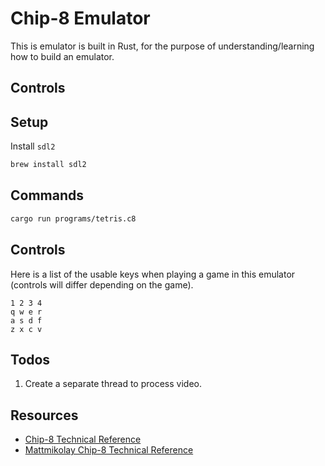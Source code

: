 # Chip-8 Emulator

This is emulator is built in Rust, for the purpose of understanding/learning how to build an emulator. 

## Controls

## Setup
Install `sdl2`
```bash
brew install sdl2
```

## Commands
```bash
cargo run programs/tetris.c8
```

## Controls
Here is a list of the usable keys when playing a game in this emulator (controls will differ depending on the game).
```
1 2 3 4
q w e r
a s d f
z x c v
```

## Todos
1. Create a separate thread to process video. 

## Resources
- [Chip-8 Technical Reference](http://devernay.free.fr/hacks/chip8/C8TECH10.HTM)
- [Mattmikolay Chip-8 Technical Reference](https://github.com/mattmikolay/chip-8/wiki/CHIP%E2%80%908-Technical-Reference)
